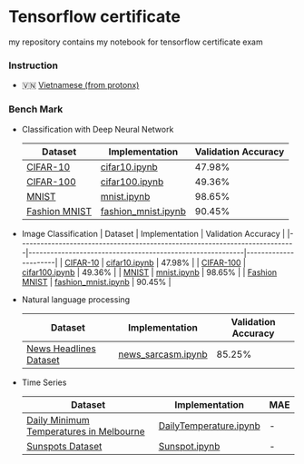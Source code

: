 # Tensorflow certificate

my repository  contains my notebook for tensorflow certificate exam

### Instruction

- 🇻🇳 [Vietnamese (from protonx)](docs/instruction_vn.md)

### Bench Mark

- Classification with Deep Neural Network

  | Dataset                                                                    | Implementation                                            | Validation Accuracy  |
  |----------------------------------------------------------------------------|-----------------------------------------------------------|----------------------|
  | [CIFAR-10](https://www.tensorflow.org/datasets/catalog/cifar10)            | [cifar10.ipynb](notebook/neuralNetwork/cifar10.ipynb)     | 47.98%               |
  | [CIFAR-100](https://www.tensorflow.org/datasets/catalog/cifar100)          | [cifar100.ipynb](notebook/neuralNetwork/cifar100.ipynb)   | 49.36%               |
  | [MNIST](https://www.tensorflow.org/datasets/catalog/mnist)                 | [mnist.ipynb](URL_to_MNIST_Notebook.ipynb)                | 98.65%               |
  | [Fashion MNIST](https://www.tensorflow.org/datasets/catalog/fashion_mnist) | [fashion_mnist.ipynb](URL_to_FashionMNIST_Notebook.ipynb) | 90.45%               |

- Image Classification
  | Dataset                                                                    | Implementation                                            | Validation Accuracy  |
  |----------------------------------------------------------------------------|-----------------------------------------------------------|----------------------|
  | [CIFAR-10](https://www.tensorflow.org/datasets/catalog/cifar10)            | [cifar10.ipynb](notebook/neuralNetwork/cifar10.ipynb)     | 47.98%               |
  | [CIFAR-100](https://www.tensorflow.org/datasets/catalog/cifar100)          | [cifar100.ipynb](notebook/neuralNetwork/cifar100.ipynb)   | 49.36%               |
  | [MNIST](https://www.tensorflow.org/datasets/catalog/mnist)                 | [mnist.ipynb](URL_to_MNIST_Notebook.ipynb)                | 98.65%               |
  | [Fashion MNIST](https://www.tensorflow.org/datasets/catalog/fashion_mnist) | [fashion_mnist.ipynb](URL_to_FashionMNIST_Notebook.ipynb) | 90.45%               |
  
- Natural language processing
    
    | Dataset                                                                    | Implementation                                            | Validation Accuracy  |
    |----------------------------------------------------------------------------|-----------------------------------------------------------|----------------------|
    | [News Headlines Dataset](https://www.kaggle.com/datasets/rmisra/news-headlines-dataset-for-sarcasm-detection)            | [news_sarcasm.ipynb](notebook/nlp/news_sarcasm.ipynb)     | 85.25%               |
- Time Series

    | Dataset                                                                                                                       | Implementation | MAE |
    |-------------------------------------------------------------------------------------------------------------------------------|-----------------|---------------|
    | [Daily Minimum Temperatures in Melbourne](https://www.kaggle.com/datasets/paulbrabban/daily-minimum-temperatures-in-melbourne)| [DailyTemperature.ipynb](notebook/timeSeries/DailyTemperature.ipynb) | - |
    | [Sunspots Dataset](https://www.kaggle.com/datasets/robervalt/sunspots)                                                        | [Sunspot.ipynb](notebook/timeSeries/Sunspot.ipynb) | - |
